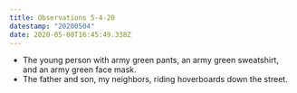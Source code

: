 ```yaml
---
title: Observations 5-4-20
datestamp: "20200504"
date: 2020-05-08T16:45:49.338Z
---
```

- The young person with army green pants, an army green sweatshirt, and an army green face mask.
- The father and son, my neighbors, riding hoverboards down the street.
